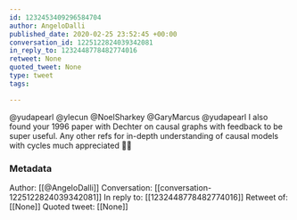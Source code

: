 ```yaml
---
id: 1232453409296584704
author: AngeloDalli
published_date: 2020-02-25 23:52:45 +00:00
conversation_id: 1225122824039342081
in_reply_to: 1232448778482774016
retweet: None
quoted_tweet: None
type: tweet
tags:

---
```


@yudapearl @ylecun @NoelSharkey @GaryMarcus @yudapearl I also found your 1996 paper with Dechter on causal graphs with feedback to be super useful. Any other refs for in-depth understanding of causal models with cycles much appreciated 🙏🏻

### Metadata

Author: [[@AngeloDalli]]
Conversation: [[conversation-1225122824039342081]]
In reply to: [[1232448778482774016]]
Retweet of: [[None]]
Quoted tweet: [[None]]
